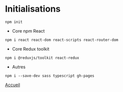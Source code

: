 
# Initialisations 

```
npm init
```

- Core npm React
```
npm i react react-dom react-scripts react-router-dom
```

- Core Redux toolkit
```
npm i @reduxjs/toolkit react-redux
```

- Autres
```
npm i --save-dev sass typescript gh-pages
```

[Accueil](../README.md)
